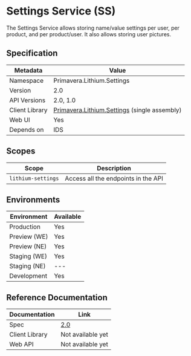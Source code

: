 # Settings Service (SS)

The Settings Service allows storing name/value settings per user, per product, and per product/user. It also allows storing user pictures.

## Specification

| Metadata | Value |
| - | - |
| Namespace | Primavera.Lithium.Settings |
| Version | 2.0 |
| API Versions | 2.0, 1.0 |
| Client Library | [Primavera.Lithium.Settings](http://nuget.primaverabss.com:82/feeds/public-lithium-general/Primavera.Lithium.Settings/) (single assembly) |
| Web UI | Yes |
| Depends on | IDS |

## Scopes

| Scope | Description |
| - | - |
| `lithium-settings` | Access all the endpoints in the API |

## Environments

| Environment | Available |
| - | - |
| Production | Yes |
| Preview (WE) | Yes |
| Preview (NE) | Yes |
| Staging (WE) | Yes |
| Staging (NE) | --- |
| Development | Yes |

## Reference Documentation

| Documentation | Link |
| - | - |
| Spec | [2.0](./specs/ss-spec-2.0.md) |
| Client Library | Not available yet |
| Web API | Not available yet |
